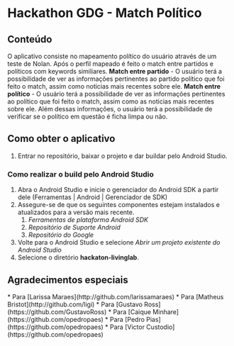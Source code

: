 Hackathon GDG - Match Político
===========================================

<h2>Conteúdo</h2>

O aplicativo consiste no mapeamento político do usuário através de um teste de Nolan. Após o perfil mapeado é feito o match entre partidos e políticos com keywords similiares.
**Match entre partido** - O usuário terá a possibilidade de ver as informações pertinentes ao partido político que foi feito o match, assim como noticias mais recentes sobre ele.
**Match entre político** - O usuário terá a possibilidade de ver as informações pertinentes ao político que foi feito o match, assim como as noticias mais recentes sobre ele. Além dessas informações, o usuário terá a possibilidade de verificar se o político em questão é ficha limpa ou não.


<h2>Como obter o aplicativo</h2>

1. Entrar no repositório, baixar o projeto e dar buildar pelo Android Studio.

<h3>Como realizar o build pelo Android Studio</h3>

1. Abra o Android Studio e inicie o gerenciador do Android SDK a partir dele (Ferramentas | Android | Gerenciador de SDK)
1. Assegure-se de que os seguintes componentes estejam instalados e atualizados para a versão mais recente.
   1. *Ferramentas de plataforma Android SDK*
   1. *Repositório de Suporte Android*
   1. *Repositório do Google*
1. Volte para o Android Studio e selecione *Abrir um projeto existente do Android Studio*
1. Selecione o diretório **hackaton-livinglab**.


<h2>Agradecimentos especiais</h2>
* Para [Larissa Maraes](http://github.com/larissamaraes)
* Para [Matheus Bristot](http://github.com/ligi)
* Para [Gustavo Ross](https://github.com/GustavoRoss)
* Para [Caique Minhare](https://github.com/opedropaes)
* Para [Pedro Pias](https://github.com/opedropaes)
* Para [Victor Custodio](https://github.com/opedropaes)
